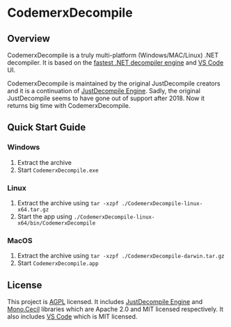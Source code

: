 # CodemerxDecompile

## Overview 

CodemerxDecompile is a truly multi-platform (Windows/MAC/Linux) .NET decompiler. It is based on the [fastest .NET decompiler engine](https://github.com/telerik/JustDecompileEngine) and [VS Code](https://github.com/microsoft/vscode) UI.

CodemerxDecompile is maintained by the original JustDecompile creators and it is a continuation of [JustDecompile Engine](https://github.com/telerik/JustDecompileEngine). Sadly, the original JustDecompile seems to have gone out of support after 2018. Now it returns big time with CodemerxDecompile.

## Quick Start Guide

### Windows
1. Extract the archive
2. Start `CodemerxDecompile.exe`

### Linux
1. Extract the archive using `tar -xzpf ./CodemerxDecompile-linux-x64.tar.gz`
2. Start the app using `./CodemerxDecompile-linux-x64/bin/CodemerxDecompile`

### MacOS
1. Extract the archive using `tar -xzpf ./CodemerxDecompile-darwin.tar.gz`
2. Start `CodemerxDecompile.app`

## License

This project is [AGPL](https://github.com/codemerx/CodemerxDecompile/blob/master/COPYING) licensed. It includes [JustDecompile Engine](https://github.com/telerik/JustDecompileEngine) and [Mono.Cecil](https://github.com/jbevain/cecil) libraries which are Apache 2.0 and MIT licensed respectively. It also includes [VS Code](https://github.com/microsoft/vscode) which is MIT licensed.
